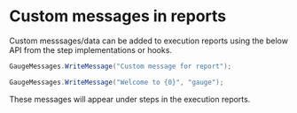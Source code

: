 # Custom messages in reports

Custom messsages/data can be added to execution reports using the below API from the step implementations or hooks.

````csharp
GaugeMessages.WriteMessage("Custom message for report");

GaugeMessages.WriteMessage("Welcome to {0}", "gauge");
````
These messages will appear under steps in the execution reports.
